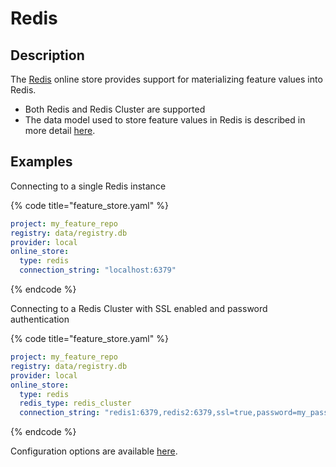 # Redis

## Description

The [Redis](https://redis.io) online store provides support for materializing feature values into Redis.

* Both Redis and Redis Cluster are supported
* The data model used to store feature values in Redis is described in more detail [here](../../specs/online_store_format.md).

## Examples

Connecting to a single Redis instance

{% code title="feature_store.yaml" %}
```yaml
project: my_feature_repo
registry: data/registry.db
provider: local
online_store:
  type: redis
  connection_string: "localhost:6379"
```
{% endcode %}

Connecting to a Redis Cluster with SSL enabled and password authentication

{% code title="feature_store.yaml" %}
```yaml
project: my_feature_repo
registry: data/registry.db
provider: local
online_store:
  type: redis
  redis_type: redis_cluster
  connection_string: "redis1:6379,redis2:6379,ssl=true,password=my_password"
```
{% endcode %}

Configuration options are available [here](https://rtd.feast.dev/en/master/#feast.repo_config.RedisOnlineStoreConfig).
